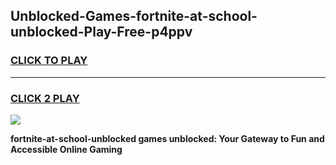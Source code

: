 
## Unblocked-Games-fortnite-at-school-unblocked-Play-Free-p4ppv
<h3>
<a href="https://premium76.site?title=fortnite-at-school-unblocked&ref=19M">CLICK TO PLAY</a></h3>
<hr>

<h3>
<a href="https://premium76.site?title=fortnite-at-school-unblocked&ref=19M">CLICK 2 PLAY</a>
  
</h3>

<a href="https://premium76.site?title=fortnite-at-school-unblocked&ref=19M"><img src="https://clearcache.store/games.png"></a>


**fortnite-at-school-unblocked games unblocked: Your Gateway to Fun and Accessible Online Gaming**
